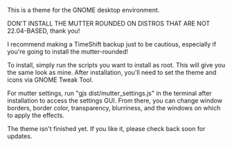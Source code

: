 This is a theme for the GNOME desktop environment.

DON'T INSTALL THE MUTTER ROUNDED ON DISTROS THAT ARE NOT 22.04-BASED, thank you!

I recommend making a TimeShift backup just to be cautious, especially if you're going to install the mutter-rounded!

To install, simply run the scripts you want to install as root. This will give you the same look as mine. After installation, you'll need to set the theme and icons via GNOME Tweak Tool.

For mutter settings, run "gjs dist/mutter_settings.js" in the terminal after installation to access the settings GUI. From there, you can change window borders, border color, transparency, blurriness, and the windows on which to apply the effects.

The theme isn't finished yet. If you like it, please check back soon for updates.
